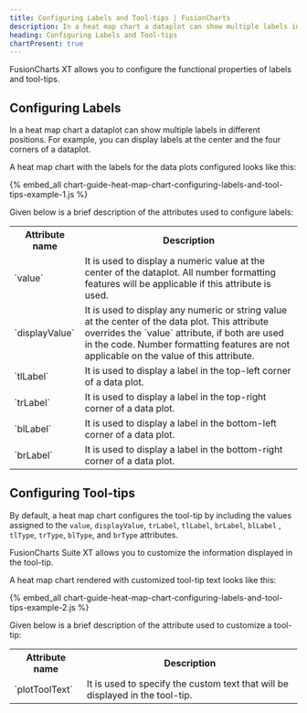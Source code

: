 ```yaml
---
title: Configuring Labels and Tool-tips | FusionCharts
description: In a heat map chart a dataplot can show multiple labels in different positions. For example, you can display labels at the center and the four corners of a dataplot.
heading: Configuring Labels and Tool-tips
chartPresent: true
---
```


FusionCharts XT allows you to configure the functional properties of labels and tool-tips.

## Configuring Labels

In a heat map chart a dataplot can show multiple labels in different positions. For example, you can display labels at the center and the four corners of a dataplot.

A heat map chart with the labels for the data plots configured looks like this:

{% embed_all chart-guide-heat-map-chart-configuring-labels-and-tool-tips-example-1.js %}

Given below is a brief description of the attributes used to configure labels:

<table>
  <tr>
    <th>Attribute name</th>
    <th>Description</th>
  </tr>
  <tr>
    <td>`value`</td>
    <td>It is used to display a numeric value at the center of the dataplot. All number formatting features will be applicable if this attribute is used. </td>
  </tr>
  <tr>
    <td>`displayValue`</td>
    <td>It is used to display any numeric or string value at the center of the data plot. This attribute overrides the `value` attribute, if both are used in the code. Number formatting features are not applicable on the value of this attribute.</td>
  </tr>
  <tr>
    <td>`tlLabel`</td>
    <td>It is used to display a label in the top-left corner of a data plot. </td>
  </tr>
  <tr>
    <td>`trLabel`</td>
    <td>It is used to display a label in the top-right corner of a data plot. </td>
  </tr>
  <tr>
    <td>`blLabel`</td>
    <td>It is used to display a label in the bottom-left corner of a data plot. </td>
  </tr>
  <tr>
    <td>`brLabel`</td>
    <td>It is used to display a label in the bottom-right corner of a data plot. </td>
  </tr>
</table>


## Configuring Tool-tips

By default, a heat map chart configures the tool-tip by including the values assigned to the `value`, `displayValue`, `trLabel`, `tlLabel`, `brLabel`, `blLabel` , `tlType`, `trType`, `blType`, and `brType` attributes.

FusionCharts Suite XT allows you to customize the information displayed in the tool-tip.

A heat map chart rendered with customized tool-tip text looks like this:

{% embed_all chart-guide-heat-map-chart-configuring-labels-and-tool-tips-example-2.js %}

Given below is a brief description of the attribute used to customize a tool-tip:

<table>
  <tr>
    <th>Attribute name</th>
    <th>Description</th>
  </tr>
  <tr>
    <td>`plotToolText`</td>
    <td>It is used to specify the custom text that will be displayed in the tool-tip.</td>
  </tr>
</table>